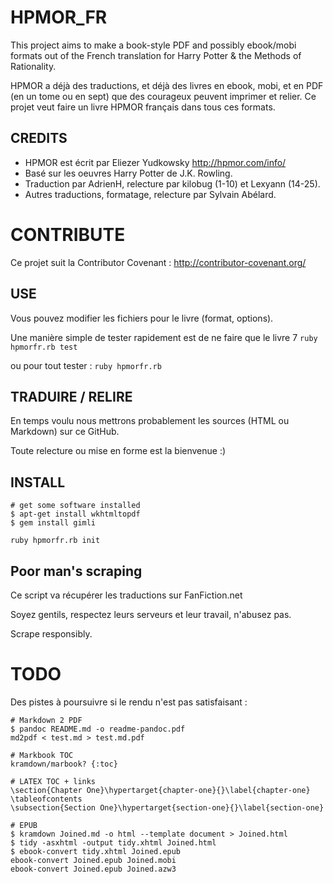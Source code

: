 # HPMOR_FR
This project aims to make a book-style PDF and possibly ebook/mobi formats
out of the French translation for Harry Potter & the Methods of Rationality.

HPMOR a déjà des traductions, et déjà des livres en ebook, mobi, et en PDF
(en un tome ou en sept) que des courageux peuvent imprimer et relier.
Ce projet veut faire un livre HPMOR français dans tous ces formats.

## CREDITS

* HPMOR est écrit par Eliezer Yudkowsky http://hpmor.com/info/
* Basé sur les oeuvres Harry Potter de J.K. Rowling. 
* Traduction par AdrienH, relecture par kilobug (1-10) et Lexyann (14-25). 
* Autres traductions, formatage, relecture par Sylvain Abélard.


# CONTRIBUTE
Ce projet suit la Contributor Covenant : http://contributor-covenant.org/

## USE
Vous pouvez modifier les fichiers pour le livre (format, options).

Une manière simple de tester rapidement est de ne faire que le livre 7 
`ruby hpmorfr.rb test`

ou pour tout tester :
`ruby hpmorfr.rb`

## TRADUIRE / RELIRE
En temps voulu nous mettrons probablement les sources (HTML ou Markdown) sur ce GitHub. 

Toute relecture ou mise en forme est la bienvenue :)

## INSTALL
```
# get some software installed 
$ apt-get install wkhtmltopdf
$ gem install gimli
```

`ruby hpmorfr.rb init`

## Poor man's scraping
Ce script va récupérer les traductions sur FanFiction.net

Soyez gentils, respectez leurs serveurs et leur travail, n'abusez pas. 

Scrape responsibly.


# TODO

Des pistes à poursuivre si le rendu n'est pas satisfaisant :

```
# Markdown 2 PDF
$ pandoc README.md -o readme-pandoc.pdf
md2pdf < test.md > test.md.pdf 
```

```
# Markbook TOC
kramdown/marbook? {:toc}
```

```
# LATEX TOC + links
\section{Chapter One}\hypertarget{chapter-one}{}\label{chapter-one}
\tableofcontents
\subsection{Section One}\hypertarget{section-one}{}\label{section-one}
```

```
# EPUB
$ kramdown Joined.md -o html --template document > Joined.html
$ tidy -asxhtml -output tidy.xhtml Joined.html
$ ebook-convert tidy.xhtml Joined.epub
ebook-convert Joined.epub Joined.mobi
ebook-convert Joined.epub Joined.azw3
```
